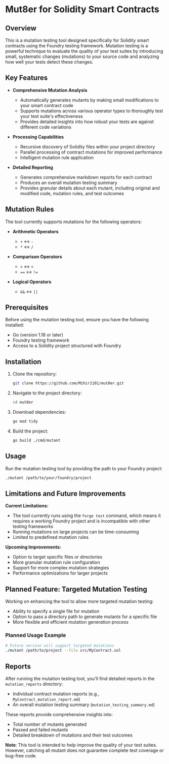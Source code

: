 # Mut8er for Solidity Smart Contracts

## Overview

This is a mutation testing tool designed specifically for Solidity smart contracts using the Foundry testing framework. Mutation testing is a powerful technique to evaluate the quality of your test suites by introducing small, systematic changes (mutations) to your source code and analyzing how well your tests detect these changes.

## Key Features

- **Comprehensive Mutation Analysis**
  - Automatically generates mutants by making small modifications to your smart contract code
  - Supports mutations across various operator types to thoroughly test your test suite's effectiveness
  - Provides detailed insights into how robust your tests are against different code variations

- **Processing Capabilities**
  - Recursive discovery of Solidity files within your project directory
  - Parallel processing of contract mutations for improved performance
  - Intelligent mutation rule application

- **Detailed Reporting**
  - Generates comprehensive markdown reports for each contract
  - Produces an overall mutation testing summary
  - Provides granular details about each mutant, including original and modified code, mutation rules, and test outcomes

## Mutation Rules

The tool currently supports mutations for the following operators:

- **Arithmetic Operators**
  - `+` ↔ `-`
  - `*` ↔ `/`

- **Comparison Operators**
  - `>` ↔ `<`
  - `==` ↔ `!=`

- **Logical Operators**
  - `&&` ↔ `||`

## Prerequisites

Before using the mutation testing tool, ensure you have the following installed:

- Go (version 1.18 or later)
- Foundry testing framework
- Access to a Solidity project structured with Foundry

## Installation

1. Clone the repository:
   ```bash
   git clone https://github.com/Mihir1101/mut8er.git
   ```

2. Navigate to the project directory:
   ```bash
   cd mut8er
   ```

3. Download dependencies:
   ```bash
   go mod tidy
   ```

4. Build the project:
   ```bash
   go build ./cmd/mutant
   ```

## Usage

Run the mutation testing tool by providing the path to your Foundry project:

```bash
./mutant /path/to/your/foundry/project
```

## Limitations and Future Improvements

**Current Limitations:**
- The tool currently runs using the `forge test` command, which means it requires a working Foundry project and is incompatible with other testing frameworks
- Running mutations on large projects can be time-consuming
- Limited to predefined mutation rules

**Upcoming Improvements:**
- Option to target specific files or directories
- More granular mutation rule configuration
- Support for more complex mutation strategies
- Performance optimizations for larger projects

## Planned Feature: Targeted Mutation Testing

Working on enhancing the tool to allow more targeted mutation testing:

- Ability to specify a single file for mutation
- Option to pass a directory path to generate mutants for a specific file
- More flexible and efficient mutation generation process

### Planned Usage Example

```bash
# Future version will support targeted mutations
./mutant /path/to/project --file src/MyContract.sol
```

## Reports

After running the mutation testing tool, you'll find detailed reports in the `mutation_reports` directory:

- Individual contract mutation reports (e.g., `MyContract_mutation_report.md`)
- An overall mutation testing summary (`mutation_testing_summary.md`)

These reports provide comprehensive insights into:
- Total number of mutants generated
- Passed and failed mutants
- Detailed breakdown of mutations and their test outcomes

**Note**: This tool is intended to help improve the quality of your test suites. However, catching all mutant does not guarantee complete test coverage or bug-free code.